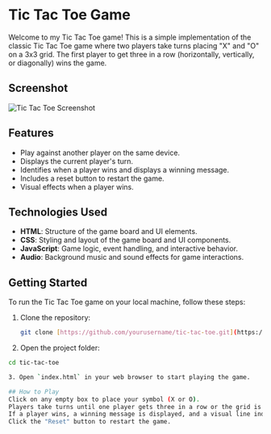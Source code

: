 # Tic Tac Toe Game

Welcome to my Tic Tac Toe game! This is a simple implementation of the classic Tic Tac Toe game where two players take turns placing "X" and "O" on a 3x3 grid. The first player to get three in a row (horizontally, vertically, or diagonally) wins the game.

## Screenshot
![Tic Tac Toe Screenshot]()

## Features
- Play against another player on the same device.
- Displays the current player's turn.
- Identifies when a player wins and displays a winning message.
- Includes a reset button to restart the game.
- Visual effects when a player wins.

## Technologies Used
- **HTML**: Structure of the game board and UI elements.
- **CSS**: Styling and layout of the game board and UI components.
- **JavaScript**: Game logic, event handling, and interactive behavior.
- **Audio**: Background music and sound effects for game interactions.

## Getting Started
To run the Tic Tac Toe game on your local machine, follow these steps:

1. Clone the repository:
   ```bash
   git clone [https://github.com/yourusername/tic-tac-toe.git](https://github.com/Anonymous15052003/Tic-Tac-Toe.git)

2. Open the project folder:
```bash
cd tic-tac-toe

3. Open `index.html` in your web browser to start playing the game.

## How to Play
Click on any empty box to place your symbol (X or O).
Players take turns until one player gets three in a row or the grid is full.
If a player wins, a winning message is displayed, and a visual line indicates the winning row/column/diagonal.
Click the "Reset" button to restart the game.
